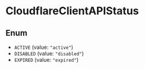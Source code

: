 # CloudflareClientAPIStatus

## Enum

* `ACTIVE` (value: `"active"`)
* `DISABLED` (value: `"disabled"`)
* `EXPIRED` (value: `"expired"`)
